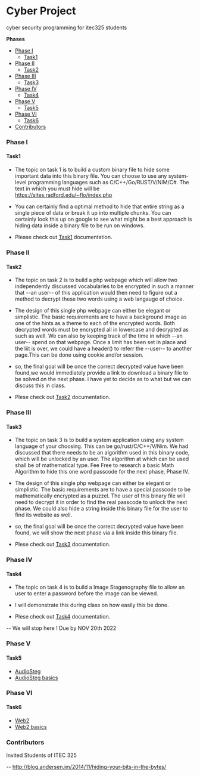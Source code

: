 # Cyber Project

cyber security programming for itec325 students


**Phases**

- [Phase I](#phase-I)
    - [Task1](#task1)
- [Phase II](#phase-II)
    - [Task2](#task2)
- [Phase III](#phase-III)
    - [Task3](#task3)
- [Phase IV](#phase-IV)
    - [Task4](#task4)
- [Phase V](#phase-V)
    - [Task5](#task5)
- [Phase VI](#phase-VI)
    - [Task6](#task6)
- [Contributors](#contributors)


### Phase I

#### Task1

* The topic on task 1 is to build a custom binary file to hide some important data 
into this binary file. You can choose to use any system-level programming languages 
such as C/C++/Go/RUST/V/NIM/C#. The text in which you must hide will be
https://sites.radford.edu/~flo/index.php

* You can certainly find a optimal method to hide that entire string as a single piece of
data or break it up into multiple chunks. You can certainly look this up on google to see
what might be a best approach is hiding data inside a binary file to be run on windows. 


* Please check out [Task1](https://github.com/freemanbach/cyberproject/blob/main/phase1/task1) documentation. 


### Phase II

#### Task2

* The topic on task 2 is to build a php webpage which will allow two independently discussed
vocabularies to be encrypted in such a manner that --an user-- of this application would
then need to figure out a method to decrypt these two words using a web langauge of choice.

* The design of this single php webpage can either be elegant or simplistic. The basic requirements
are to have a background image as one of the hints as a theme to each of the encrypted words. Both decrypted
words must be encrypted all in lowercase and decrypted as such as well. We can also by keeping track of the
time in which --an user-- spend on that webpage. Once a limit has been set in place and the liit is over,
we could have a header() to referr the --user-- to another page.This can be done using cookie and/or session.

* so, the final goal will be once the correct decrypted value have been found,we would immediately provide a link to download
a binary file to be solved on the next phase. i have yet to decide as to what but we can discuss this in class.


* Plese check out [Task2](https://github.com/freemanbach/cyberproject/blob/main/phase2/task2) documentation.

### Phase III

#### Task3

* The topic on task 3 is to build a system application using any system language of your choosing. This can be
go/rust/C/C++/V/Nim. We had discussed that there needs to be an algorithm used in this binary code, which will be unlocked
by an user. The algorithm at which can be used shall be of mathematical type. Fee Free to research a basic 
Math Algorithm to hide this one word passcode for the next phase, Phase IV.

* The design of this single php webpage can either be elegant or simplistic. The basic requirements
are to have a special passcode to be mathematically encrypted as a puzzel. The user of this binary file will
need to decrypt it in order to find the real passcode to unlock the next phase. We could also hide a string inside this binary file
for the user to find its website as well. 

* so, the final goal will be once the correct decrypted value have been found, we will show the next phase via a link
inside this binary file. 

* Plese check out [Task3](https://github.com/freemanbach/cyberproject/blob/main/phase3/task3) documentation.


### Phase IV

#### Task4

* The topic on task 4 is to build a Image Stagenography file to allow an user to enter a password before 
the image can be viewed. 

* I will demonstrate this during class on how easily this be done.

* Plese check out [Task4](https://github.com/freemanbach/cyberproject/blob/main/phase4/task4) documentation.

-- We will stop here ! Due by NOV 20th 2022


### Phase V

#### Task5

* [AudioSteg](#phaseV)
* [AudioSteg basics](#audio-basics)


### Phase VI

#### Task6

* [Web2](#phaseVI)
* [Web2 basics](#web2-basics)


### Contributors

Invited Students of ITEC 325


-- http://blog.andersen.im/2014/11/hiding-your-bits-in-the-bytes/
